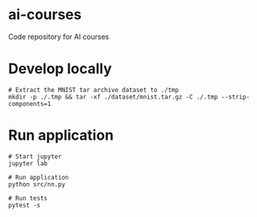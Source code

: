 # ai-courses

Code repository for AI courses

# Develop locally

```shell
# Extract the MNIST tar archive dataset to ./tmp
mkdir -p ./.tmp && tar -xf ./dataset/mnist.tar.gz -C ./.tmp --strip-components=1
```


# Run application

```
# Start jupyter
jupyter lab

# Run application
python src/nn.py

# Run tests
pytest -s
```